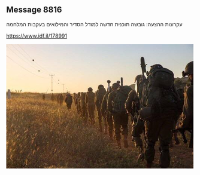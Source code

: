 ## Message 8816

עקרונות ההצעה:
גובשה תוכנית חדשה למודל הסדיר והמילואים בעקבות המלחמה

https://www.idf.il/178991

![Photo](./8816/8816_photo.jpg)
